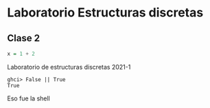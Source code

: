 # Laboratorio Estructuras discretas

## Clase 2 
```haskell
x = 1 + 2
```
Laboratorio de estructuras discretas 2021-1
```shell
ghci> False || True  
True   
```
Eso fue la shell
